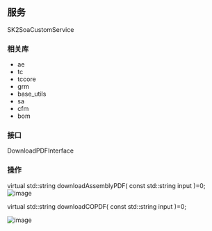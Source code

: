 ## 服务

SK2SoaCustomService

### 相关库

- ae
- tc
- tccore
- grm
- base_utils
- sa
- cfm
- bom

### 接口

DownloadPDFInterface

### 操作

virtual std::string downloadAssemblyPDF( 
    const std::string input
     )=0;
![image](https://github.com/AllenXDong/Hascoplm/assets/96224835/ae665449-3303-40f9-a678-7b3284598281)


virtual std::string downloadCOPDF( 
    const std::string input
     )=0;

![image](https://github.com/AllenXDong/Hascoplm/assets/96224835/42fbb738-1283-4c48-8954-6a59c4155540)
